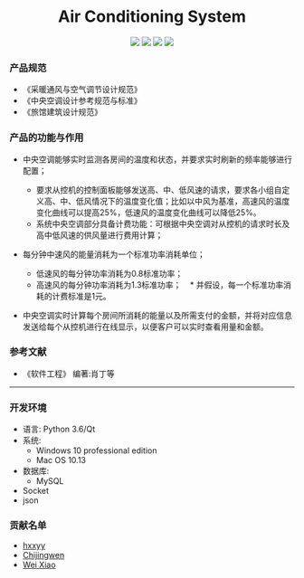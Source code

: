 

<h1 align="center">Air Conditioning System</h2>

<p align="center">
   <a><img src="https://img.shields.io/badge/language-python-orange.svg"></a>
   <a href="https://github.com/hxxyy/air-conditioning-system/blob/master/LICENSE"><img src="https://img.shields.io/badge/license-MIT-000000.svg"></a>
   <a><img src="https://img.shields.io/badge/platform-linux%7CWindows%7COSX-ff69b4.svg"></a>
   <a><img src="https://img.shields.io/badge/Command-passing-brightgreen.svg"></a>  
</p>



### 产品规范

* 《采暖通风与空气调节设计规范》
* 《中央空调设计参考规范与标准》
* 《旅馆建筑设计规范》

### 产品的功能与作用
* 中央空调能够实时监测各房间的温度和状态，并要求实时刷新的频率能够进行配置；
    * 要求从控机的控制面板能够发送高、中、低风速的请求，要求各小组自定义高、中、低风情况下的温度变化值；比如以中风为基准，高速风的温度变化曲线可以提高25%，低速风的温度变化曲线可以降低25%。
    * 系统中央空调部分具备计费功能：可根据中央空调对从控机的请求时长及高中低风速的供风量进行费用计算；
    
* 每分钟中速风的能量消耗为一个标准功率消耗单位；
    * 低速风的每分钟功率消耗为0.8标准功率；
    * 高速风的每分钟功率消耗为1.3标准功率；
    * 并假设，每一个标准功率消耗的计费标准是1元。
* 中央空调实时计算每个房间所消耗的能量以及所需支付的金额，并将对应信息发送给每个从控机进行在线显示，以便客户可以实时查看用量和金额。


### 参考文献

* 《软件工程》 编著:肖丁等

------

### 开发环境
* 语言: Python 3.6/Qt
* 系统:
    * Windows 10 professional edition
    * Mac OS 10.13
* 数据库:
    * MySQL
* Socket
* json
    
### 贡献名单
* [hxxyy](https://github.com/hxxyy)
* [Chijingwen](https://github.com/Chijingwen)
* [Wei Xiao](https://github.com/awybupt)

